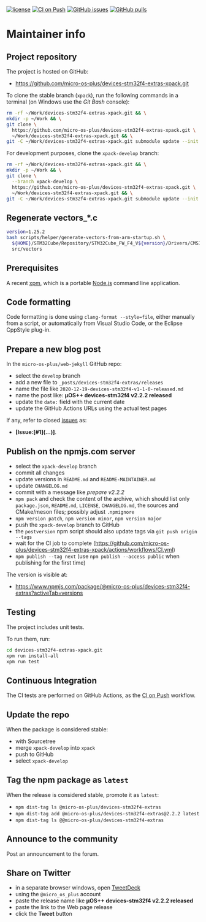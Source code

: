 [![license](https://img.shields.io/github/license/micro-os-plus/devices-stm32f4-extras-xpack)](https://github.com/micro-os-plus/devices-stm32f4-extras-xpack/blob/xpack/LICENSE)
[![CI on Push](https://github.com/micro-os-plus/devices-stm32f4-extras-xpack/workflows/CI%20on%20Push/badge.svg)](https://github.com/micro-os-plus/devices-stm32f4-extras-xpack/actions?query=workflow%3A%22CI+on+Push%22)
[![GitHub issues](https://img.shields.io/github/issues/micro-os-plus/devices-stm32f4-extras-xpack.svg)](https://github.com/micro-os-plus/devices-stm32f4-extras-xpack/issues/)
[![GitHub pulls](https://img.shields.io/github/issues-pr/micro-os-plus/devices-stm32f4-extras-xpack.svg)](https://github.com/micro-os-plus/devices-stm32f4-extras-xpack/pulls)

# Maintainer info

## Project repository

The project is hosted on GitHub:

- <https://github.com/micro-os-plus/devices-stm32f4-extras-xpack.git>

To clone the stable branch (`xpack`), run the following commands in a
terminal (on Windows use the _Git Bash_ console):

```sh
rm -rf ~/Work/devices-stm32f4-extras-xpack.git && \
mkdir -p ~/Work && \
git clone \
  https://github.com/micro-os-plus/devices-stm32f4-extras-xpack.git \
  ~/Work/devices-stm32f4-extras-xpack.git && \
git -C ~/Work/devices-stm32f4-extras-xpack.git submodule update --init --recursive
```

For development purposes, clone the `xpack-develop` branch:

```sh
rm -rf ~/Work/devices-stm32f4-extras-xpack.git && \
mkdir -p ~/Work && \
git clone \
  --branch xpack-develop \
  https://github.com/micro-os-plus/devices-stm32f4-extras-xpack.git \
  ~/Work/devices-stm32f4-extras-xpack.git && \
git -C ~/Work/devices-stm32f4-extras-xpack.git submodule update --init --recursive
```

## Regenerate vectors_*.c

```sh
version=1.25.2
bash scripts/helper/generate-vectors-from-arm-startup.sh \
  ${HOME}/STM32Cube/Repository/STM32Cube_FW_F4_V${version}/Drivers/CMSIS/Device/ST/STM32F4xx/Source/Templates/arm \
  src/vectors
```

## Prerequisites

A recent [xpm](https://xpack.github.io/xpm/), which is a portable
[Node.js](https://nodejs.org/) command line application.

## Code formatting

Code formatting is done using `clang-format --style=file`, either manually
from a script, or automatically from Visual Studio Code, or the Eclipse
CppStyle plug-in.

## Prepare a new blog post

In the `micro-os-plus/web-jekyll` GitHub repo:

- select the `develop` branch
- add a new file to `_posts/devices-stm32f4-extras/releases`
- name the file like `2020-12-19-devices-stm32f4-v1-1-0-released.md`
- name the post like: **µOS++ devices-stm32f4 v2.2.2 released**
- update the `date:` field with the current date
- update the GitHub Actions URLs using the actual test pages

If any, refer to closed
[issues](https://github.com/micro-os-plus/devices-stm32f4-extras-xpack/issues/)
as:

- **[Issue:\[#1\]\(...\)]**.

## Publish on the npmjs.com server

- select the `xpack-develop` branch
- commit all changes
- update versions in `README.md` and `README-MAINTAINER.md`
- update `CHANGELOG.md`
- commit with a message like _prepare v2.2.2_
- `npm pack` and check the content of the archive, which should list
  only `package.json`, `README.md`, `LICENSE`, `CHANGELOG.md`,
  the sources and CMake/meson files;
  possibly adjust `.npmignore`
- `npm version patch`, `npm version minor`, `npm version major`
- push the `xpack-develop` branch to GitHub
- the `postversion` npm script should also update tags via `git push origin --tags`
- wait for the CI job to complete
  (<https://github.com/micro-os-plus/devices-stm32f4-extras-xpack/actions/workflows/CI.yml>)
- `npm publish --tag next` (use `npm publish --access public` when
  publishing for the first time)

The version is visible at:

- <https://www.npmjs.com/package/@micro-os-plus/devices-stm32f4-extras?activeTab=versions>

## Testing

The project includes unit tests.

To run them, run:

```sh
cd devices-stm32f4-extras-xpack.git
xpm run install-all
xpm run test
```

## Continuous Integration

The CI tests are performed on GitHub Actions, as the
[CI on Push](https://github.com/micro-os-plus/devices-stm32f4-extras-xpack/actions?query=workflow%3A%22CI+on+Push%22)
workflow.

## Update the repo

When the package is considered stable:

- with Sourcetree
- merge `xpack-develop` into `xpack`
- push to GitHub
- select `xpack-develop`

## Tag the npm package as `latest`

When the release is considered stable, promote it as `latest`:

- `npm dist-tag ls @micro-os-plus/devices-stm32f4-extras`
- `npm dist-tag add @micro-os-plus/devices-stm32f4-extras@2.2.2 latest`
- `npm dist-tag ls @@micro-os-plus/devices-stm32f4-extras`

## Announce to the community

Post an announcement to the forum.

## Share on Twitter

- in a separate browser windows, open [TweetDeck](https://tweetdeck.twitter.com/)
- using the `@micro_os_plus` account
- paste the release name like **µOS++ devices-stm32f4 v2.2.2 released**
- paste the link to the Web page release
- click the **Tweet** button
